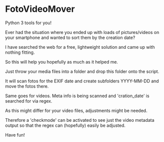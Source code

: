 # FotoVideoMover
Python 3 tools for you!

Ever had the situation where you ended up with loads of pictures/videos on your smartphone and wanted to
sort them by the creation date?

I have searched the web for a free, lightweight solution and came up with nothing fitting.

So this will help you hopefully as much as it helped me.

Just throw your media files into a folder and drop this folder onto the script.

It will scan fotos for the EXIF date and create subfolders YYYY-MM-DD and move the fotos there.

Same goes for videos. Meta info is being scanned and 'cration_date' is searched for via regex.

As this might differ for your video files, adjustments might be needed.

Therefore a 'checkmode' can be activated to see just the video metadata output so that the regex can (hopefully) easily be adjusted.

Have fun!
